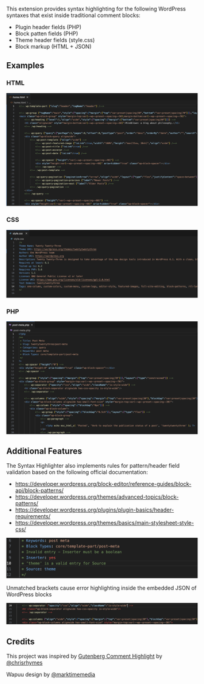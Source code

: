 This extension provides syntax highlighting for the following WordPress syntaxes that exist inside traditional comment blocks:

- Plugin header fields (PHP)
- Block patten fields (PHP)
- Theme header fields (style.css)
- Block markup (HTML + JSON)

## Examples

### HTML

![Screenshot of an HTML file containing colorized WordPress blocks](assets/html-example.png)

### CSS

![Screenshot of a CSS WordPress theme file containing a colorized header](assets/css-example.png)

### PHP

![Screenshot of a PHP WordPress theme file containing a colorized block pattern header and colorized HTML](assets/php-example.png)

## Additional Features

The Syntax Highlighter also implements rules for pattern/header field validation based on the following official documentation:

- https://developer.wordpress.org/block-editor/reference-guides/block-api/block-patterns/
- https://developer.wordpress.org/themes/advanced-topics/block-patterns/
- https://developer.wordpress.org/plugins/plugin-basics/header-requirements/
- https://developer.wordpress.org/themes/basics/main-stylesheet-style-css/

![Screenshot of a PHP WordPress theme file containing a colorized block pattern header and colorized HTML](assets/value-error.png)

Unmatched brackets cause error highlighting inside the embedded JSON of WordPress blocks

![Screenshot of a PHP WordPress theme file containing a colorized block pattern header and colorized HTML](assets/bracket-matching.png)

## Credits

This project was inspired by [Gutenberg Comment Highlight](https://marketplace.visualstudio.com/items?itemName=chrisrhymes.gutenburg-comment-highlight) by [@chrisrhymes](https://github.com/chrisrhymes)

Wapuu design by [@marktimemedia](https://github.com/marktimemedia)
